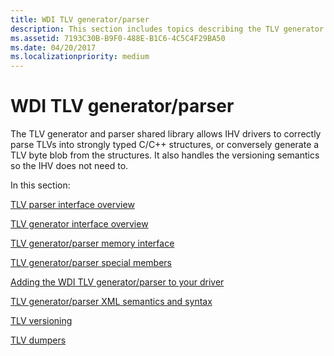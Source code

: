 ```yaml
---
title: WDI TLV generator/parser
description: This section includes topics describing the TLV generator and parser shared library
ms.assetid: 7193C30B-B9F0-488E-B1C6-4C5C4F29BA50
ms.date: 04/20/2017
ms.localizationpriority: medium
---
```


# WDI TLV generator/parser


The TLV generator and parser shared library allows IHV drivers to correctly parse TLVs into strongly typed C/C++ structures, or conversely generate a TLV byte blob from the structures. It also handles the versioning semantics so the IHV does not need to.

In this section:

[TLV parser interface overview](wdi-tlv-parser-interface-overview.md)

[TLV generator interface overview](wdi-tlv-generator-interface-overview.md)

[TLV generator/parser memory interface](wdi-tlv-generator-parser-memory-interface.md)

[TLV generator/parser special members](wdi-tlv-generator-parser-special-members.md)

[Adding the WDI TLV generator/parser to your driver](building-a-wdi-tlv-generator-parser.md)

[TLV generator/parser XML semantics and syntax](wdi-tlv-generator-parser-xml-semantics.md)

[TLV versioning](wdi-tlv-versioning.md)

[TLV dumpers](wdi-tlv-dumpers.md)

 

 





